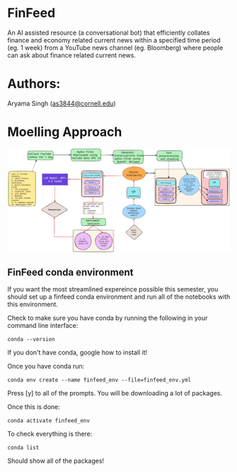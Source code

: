 # FinFeed
An AI assisted resource (a conversational bot) that efficiently collates finance and economy related current news within a specified time period (eg. 1 week) from a YouTube news channel (eg. Bloomberg) where people can ask about finance related current news.
# Authors: 
Aryama Singh (as3844@cornell.edu)
# Moelling Approach
![Example Image](dataflow2.png)

## FinFeed conda environment

If you want the most streamlined expereince possible this semester, you should set up a finfeed conda environment and run all of the notebooks with this environment.

Check to make sure you have conda by running the following in your command line interface:

    conda --version

If you don't have conda, google how to install it!

Once you have conda run:

    conda env create --name finfeed_env --file=finfeed_env.yml

Press [y] to all of the prompts.  You will be downloading a lot of packages.

Once this is done:

    conda activate finfeed_env

To check everything is there:

    conda list

Should show all of the packages!